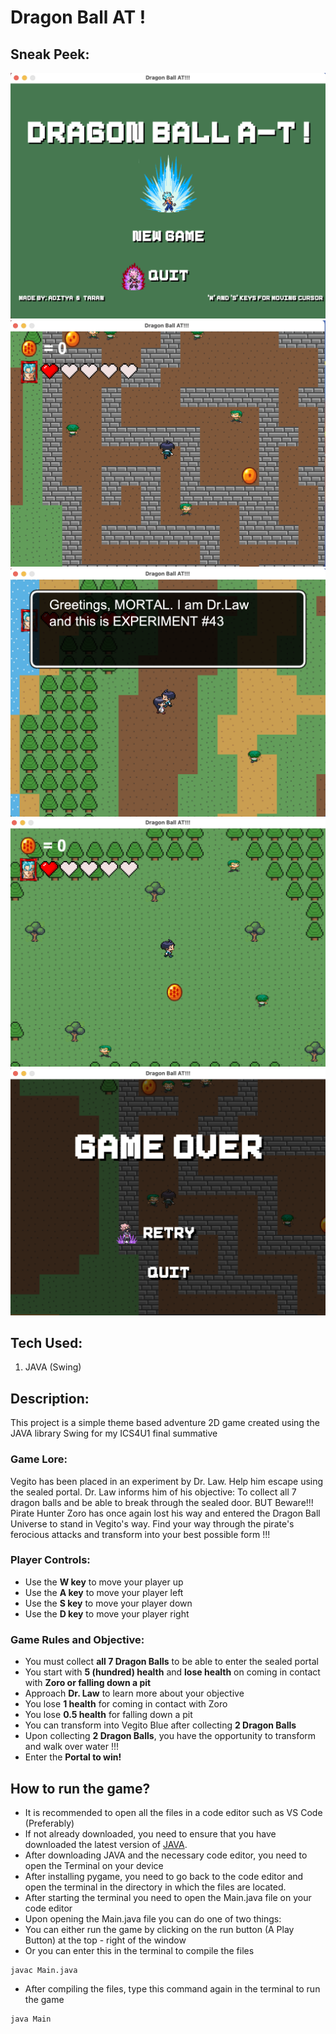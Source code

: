 # Dragon Ball AT !

## Sneak Peek:
![loading](https://github.com/adiii3692/DragonBall_AT/blob/main/dbat%20imgs/loadingScreen.png)
![maze](https://github.com/adiii3692/DragonBall_AT/blob/main/dbat%20imgs/maze.png)
![npc](https://github.com/adiii3692/DragonBall_AT/blob/main/dbat%20imgs/npc.png)
![zoro](https://github.com/adiii3692/DragonBall_AT/blob/main/dbat%20imgs/zoro.png)
![over](https://github.com/adiii3692/DragonBall_AT/blob/main/dbat%20imgs/over.png)

## Tech Used:
1. JAVA (Swing)

## Description:
This project is a simple theme based adventure 2D game created using the JAVA library Swing for my ICS4U1 final summative

### Game Lore:
Vegito has been placed in an experiment by Dr. Law. Help him escape using the sealed portal. Dr. Law informs him of his objective: To collect all 7 dragon balls and be able to break through the sealed door. BUT Beware!!! Pirate Hunter Zoro has once again lost his way and entered the Dragon Ball Universe to stand in Vegito's way. Find your way through the pirate's ferocious attacks and transform into your best possible form !!!

### Player Controls:
* Use the **W key** to move your player up
* Use the **A key** to move your player left
* Use the **S key** to move your player down
* Use the **D key** to move your player right

### Game Rules and Objective:
* You must collect **all 7 Dragon Balls** to be able to enter the sealed portal
* You start with **5 (hundred) health** and **lose health** on coming in contact with **Zoro or falling down a pit**
* Approach **Dr. Law** to learn more about your objective
* You lose **1 health** for coming in contact with Zoro
* You lose **0.5 health** for falling down a pit
* You can transform into Vegito Blue after collecting **2 Dragon Balls** 
* Upon collecting **2 Dragon Balls**, you have the opportunity to transform and walk over water !!!
* Enter the **Portal to win!**

## How to run the game?
* It is recommended to open all the files in a code editor such as VS Code (Preferably)
* If not already downloaded, you need to ensure that you have downloaded the latest version of [JAVA](https://www.oracle.com/ca-en/java/technologies/downloads/).
* After downloading JAVA and the necessary code editor, you need to open the Terminal on your device
* After installing pygame, you need to go back to the code editor and open the terminal in the directory in which the files are located. 
* After starting the terminal you need to open the Main.java file on your code editor
* Upon opening the Main.java file you can do one of two things:
* You can either run the game by clicking on the run button (A Play Button) at the top - right of the window
* Or you can enter this in the terminal to compile the files

```
javac Main.java
```
* After compiling the files, type this command again in the terminal to run the game

```
java Main
```

